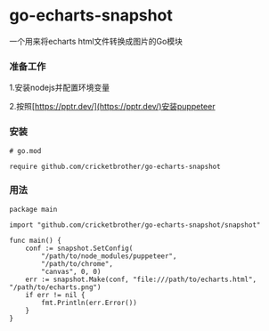 # go-echarts-snapshot

一个用来将echarts html文件转换成图片的Go模块

### 准备工作

1.安装nodejs并配置环境变量

2.按照[https://pptr.dev/](https://pptr.dev/)安装puppeteer

### 安装

```shell
# go.mod

require github.com/cricketbrother/go-echarts-snapshot
```

### 用法

```golang
package main

import "github.com/cricketbrother/go-echarts-snapshot/snapshot"

func main() {
	conf := snapshot.SetConfig(
		"/path/to/node_modules/puppeteer",
		"/path/to/chrome",
		"canvas", 0, 0)
	err := snapshot.Make(conf, "file:///path/to/echarts.html", "/path/to/echarts.png")
	if err != nil {
		fmt.Println(err.Error())
	}
}
```